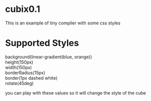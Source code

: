 # cubix0.1
This is an example of tiny compiler with some css styles

# Supported Styles
background(linear-gradient(blue, orange))<br>
height(150px)<br>
width(150px)<br>
borderRadius(15px)<br>
border(1px dashed white)<br>
rotate(45deg)<br>

you can play with these values so it will change the style of the cube
